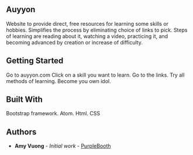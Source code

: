 

## Auyyon

Website to provide direct, free resources for learning some skills or hobbies. Simplifies the process by eliminating choice of links to pick. Steps of learning are reading about it, watching a video, practicing it, and becoming advanced by creation or increase of difficulty.

## Getting Started

Go to auyyon.com 
Click on a skill you want to learn. Go to the links. Try all methods of learning. Become you own idol.


## Built With

Bootstrap framework. 
Atom.
Html.
CSS


## Authors

* **Amy Vuong** - *Initial work* - [PurpleBooth](https://github.com/PurpleBooth)


